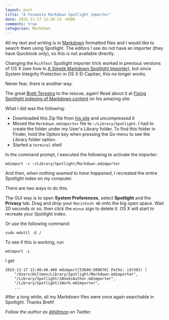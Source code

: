 ```yaml
---
layout: post
title: "A Yosemite Markdown Spotlight importer"
date: 2015-11-17 12:26:13 -0500
comments: true
categories: Markdown
---
```


All my text and writing is in [Markdown](https://hiltmon.com/blog/categories/markdown/) formatted files and I would like to search them using Spotlight. The editors I use do not have an importer (they have Quicklook only), so this is not available directly.

Changing the `RichText` Spotlight importer trick worked in previous versions of OS X (see how in [A Simple Markdown Spotlight Importer](https://hiltmon.com/blog/2015/06/27/a-simple-markdown-spotlight-importer/)), but since System Integrity Protection in OS X El Capitan, this no longer works.

Never fear, there is another way.

The great [Brett Terpstra](http://brettterpstra.com) to the rescue, again! Read about it at [Fixing Spotlight indexing of Markdown content](http://brettterpstra.com/2011/10/18/fixing-spotlight-indexing-of-markdown-content/) on his amazing site.

What I did was the following:

* Downloaded this Zip file from [his site](http://cdn3.brettterpstra.com/downloads/Markdown.mdimporter.zip) and uncompressed it
* Moved the `Markdown.mdimporter` file to `~/Library/Spotlight`. I had to create the folder under my User's Library folder. To find this folder in Finder, hold the Option key when pressing the Go menu to see the Library folder option.
* Started a `terminal` shell

In the command prompt, I executed the following to activate the importer:

	mdimport -r ~/Library/Spotlight/Markdown.mdimporter

And then, *when nothing seemed to have happened*, I recreated the entire Spotlight index on my computer.

There are two ways to do this.

The GUI way is to open **System Preferences**, select **Spotlight** and the **Privacy** tab. Drag and drop your `Macintosh HD` onto the big open space. Wait 20 seconds or so, then click the `minus` sign to delete it. OS X will start to recreate your Spotlight index.

Or use the following command:

	sudo mdutil -E /
	
To see if this is working, run

	mdimport -L
	 
I get

	2015-11-17 12:40:40.400 mdimport[53046:588670] Paths: id(501) (
    	"/Users/Hiltmon/Library/Spotlight/Markdown.mdimporter",
    	"/Library/Spotlight/iBooksAuthor.mdimporter",
    	"/Library/Spotlight/iWork.mdimporter",
    	...

After a long while, all my Markdown files were once again searchable in Spotlight. Thanks Brett!

*Follow the author as [@hiltmon](http://twitter.com/hiltmon) on Twitter.*
